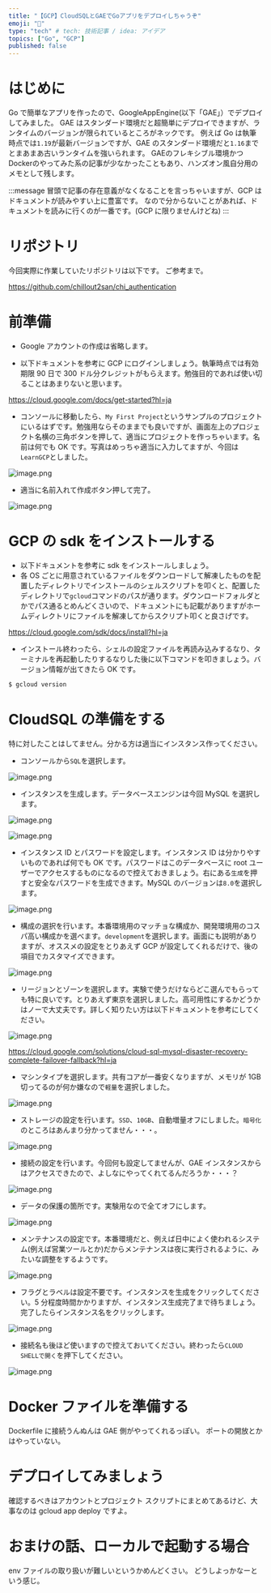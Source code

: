 ```yaml
---
title: "【GCP】CloudSQLとGAEでGoアプリをデプロイしちゃうぞ"
emoji: "🐁"
type: "tech" # tech: 技術記事 / idea: アイデア
topics: ["Go", "GCP"]
published: false
---
```


# はじめに

Go で簡単なアプリを作ったので、GoogleAppEngine(以下「GAE」）でデプロイしてみました。
GAE はスタンダード環境だと超簡単にデプロイできますが、ランタイムのバージョンが限られているところがネックです。
例えば Go は執筆時点では`1.19`が最新バージョンですが、GAE のスタンダード環境だと`1.16`までとまあまあ古いランタイムを強いられます。
GAEのフレキシブル環境かつDockerのやってみた系の記事が少なかったこともあり、ハンズオン風自分用のメモとして残します。

:::message
冒頭で記事の存在意義がなくなることを言っちゃいますが、GCP はドキュメントが読みやすい上に豊富です。
なので分からないことがあれば、ドキュメントを読みに行くのが一番です。(GCP に限りませんけどね)
:::

# リポジトリ

今回実際に作業していたリポジトリは以下です。
ご参考まで。

https://github.com/chillout2san/chi_authentication

# 前準備

- Google アカウントの作成は省略します。

- 以下ドキュメントを参考に GCP にログインしましょう。執筆時点では有効期限 90 日で 300 ドル分クレジットがもらえます。勉強目的であれば使い切ることはあまりないと思います。

https://cloud.google.com/docs/get-started?hl=ja

- コンソールに移動したら、`My First Project`というサンプルのプロジェクトにいるはずです。勉強用ならそのままでも良いですが、画面左上のプロジェクト名横の三角ボタンを押して、適当にプロジェクトを作っちゃいます。名前は何でも OK です。写真はめっちゃ適当に入力してますが、今回は`LearnGCP`としました。

![image.png](/images/c7b1bd4feb8800/5ff0c292-0ea2-e1dd-837a-3128d41b9f6c.png)

- 適当に名前入れて作成ボタン押して完了。

![image.png](/images/c7b1bd4feb8800/1ce5c596-30ed-04d1-d702-7acd36a41273.png)

# GCP の sdk をインストールする

- 以下ドキュメントを参考に sdk をインストールしましょう。
- 各 OS ごとに用意されているファイルをダウンロードして解凍したものを配置したディレクトリでインストールのシェルスクリプトを叩くと、配置したディレクトリで`gcloud`コマンドのパスが通ります。ダウンロードフォルダとかでパス通るとめんどくさいので、ドキュメントにも記載がありますがホームディレクトリにファイルを解凍してからスクリプト叩くと良さげです。

https://cloud.google.com/sdk/docs/install?hl=ja

- インストール終わったら、シェルの設定ファイルを再読み込みするなり、ターミナルを再起動したりするなりした後に以下コマンドを叩きましょう。バージョン情報が出てきたら OK です。

```bash
$ gcloud version
```

# CloudSQL の準備をする

特に対したことはしてません。分かる方は適当にインスタンス作ってください。

- コンソールから`SQL`を選択します。

![image.png](/images/c7b1bd4feb8800/7e5dbf2d-16c7-356d-46dc-3ca8bf0bf700.png)

- インスタンスを生成します。データベースエンジンは今回 MySQL を選択します。

![image.png](/images/c7b1bd4feb8800/5eac32d1-087a-9a78-249b-c9689c623aa5.png)

![image.png](/images/c7b1bd4feb8800/2dbe833d-8213-f526-e813-ffef6e49be3a.png)

- インスタンス ID とパスワードを設定します。インスタンス ID は分かりやすいものであれば何でも OK です。パスワードはこのデータベースに root ユーザーでアクセスするものになるので控えておきましょう。右にある`生成`を押すと安全なパスワードを生成できます。MySQL のバージョンは`8.0`を選択します。

![image.png](/images/c7b1bd4feb8800/e6ab2f39-dd06-2205-f0c4-a245bae9f9ad.png)

- 構成の選択を行います。本番環境用のマッチョな構成か、開発環境用のコスパ高い構成かを選べます。`development`を選択します。画面にも説明がありますが、オススメの設定をとりあえず GCP が設定してくれるだけで、後の項目でカスタマイズできます。

![image.png](/images/c7b1bd4feb8800/06d5b163-02c7-3007-e58c-8ec7a44dcfeb.png)

- リージョンとゾーンを選択します。実験で使うだけならどこ選んでもらっても特に良いです。とりあえず東京を選択しました。高可用性にするかどうかはノーで大丈夫です。詳しく知りたい方は以下ドキュメントを参考にしてください。

![image.png](/images/c7b1bd4feb8800/38bed488-fd5e-183b-d90e-52bf4feddae4.png)

https://cloud.google.com/solutions/cloud-sql-mysql-disaster-recovery-complete-failover-fallback?hl=ja

- マシンタイプを選択します。共有コアが一番安くなりますが、メモリが 1GB 切ってるのが何か嫌なので`軽量`を選択しました。

![image.png](/images/c7b1bd4feb8800/e4672558-f1bf-4e50-af39-31d617a41ccf.png)

- ストレージの設定を行います。`SSD`、`10GB`、自動増量オフにしました。`暗号化`のところはあんまり分かってません・・・。

![image.png](/images/c7b1bd4feb8800/cd7f47ce-8a03-40dd-3170-64ad4167065a.png)

- 接続の設定を行います。今回何も設定してませんが、GAE インスタンスからはアクセスできたので、よしなにやってくれてるんだろうか・・・？

![image.png](/images/c7b1bd4feb8800/42f04a41-abb3-be40-fad7-bf5ef53c97a0.png)

- データの保護の箇所です。実験用なので全てオフにします。

![image.png](/images/c7b1bd4feb8800/bb20f203-0969-11e2-36f8-2cb3fb88c508.png)

- メンテナンスの設定です。本番環境だと、例えば日中によく使われるシステム(例えば営業ツールとか)だからメンテナンスは夜に実行されるように、みたいな調整をするようです。

![image.png](/images/c7b1bd4feb8800/163cb35f-2e57-219f-cb31-34df5e8ae8d3.png)

- フラグとラベルは設定不要です。インスタンスを生成をクリックしてください。5 分程度時間かかりますが、インスタンス生成完了まで待ちましょう。完了したらインスタンス名をクリックします。

![image.png](/images/c7b1bd4feb8800/c98bed21-fe86-f9b4-8dc4-883f467cb1b7.png)

- 接続名も後ほど使いますので控えておいてください。終わったら`CLOUD SHELLで開く`を押下してください。

![image.png](/images/c7b1bd4feb8800/4b9c3a54-6578-b903-ed20-094222bea869.png)

# Docker ファイルを準備する

Dockerfile に接続うんぬんは GAE 側がやってくれるっぽい。
ポートの開放とかはやっていない。

# デプロイしてみましょう

確認するべきはアカウントとプロジェクト
スクリプトにまとめてあるけど、大事なのは gcloud app deploy ですよ。

# おまけの話、ローカルで起動する場合

env ファイルの取り扱いが難しいというかめんどくさい。
どうしよっかなーという感じ。
